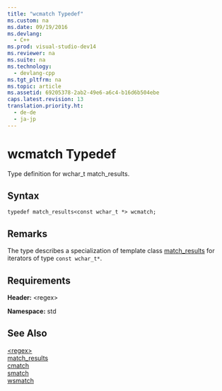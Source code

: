 ```yaml
---
title: "wcmatch Typedef"
ms.custom: na
ms.date: 09/19/2016
ms.devlang: 
  - C++
ms.prod: visual-studio-dev14
ms.reviewer: na
ms.suite: na
ms.technology: 
  - devlang-cpp
ms.tgt_pltfrm: na
ms.topic: article
ms.assetid: 69205378-2ab2-49e6-a6c4-b16d6b504ebe
caps.latest.revision: 13
translation.priority.ht: 
  - de-de
  - ja-jp
---
```

# wcmatch Typedef
Type definition for wchar_t match_results.  
  
## Syntax  
  
```  
typedef match_results<const wchar_t *> wcmatch;  
```  
  
## Remarks  
 The type describes a specialization of template class [match_results](../vs140/match_results-Class.md) for iterators of type `const wchar_t*`.  
  
## Requirements  
 **Header:** <regex\>  
  
 **Namespace:** std  
  
## See Also  
 [<regex\>](../vs140/-regex-.md)   
 [match_results](../vs140/match_results-Class.md)   
 [cmatch](../vs140/cmatch-Typedef.md)   
 [smatch](../vs140/smatch-Typedef.md)   
 [wsmatch](../vs140/wsmatch-Typedef.md)